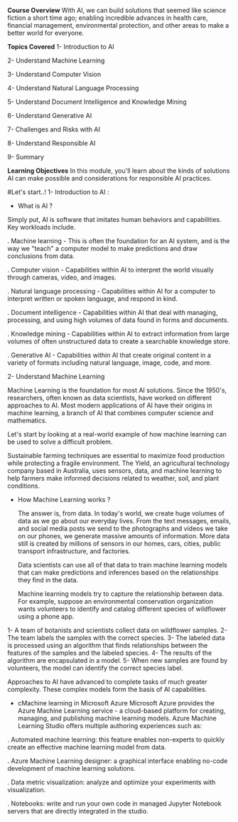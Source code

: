 **Course Overview**
With AI, we can build solutions that seemed like science fiction a short time ago; enabling incredible advances in health care, financial management, environmental protection, and other areas to make a better world for everyone.

**Topics Covered**
1- Introduction to AI

2- Understand Machine Learning 

3- Understand Computer Vision 

4- Understand Natural Language Processing 

5- Understand Document Intelligence and Knowledge Mining

6- Understand Generative AI 

7- Challenges and Risks with AI 

8- Understand Responsible AI 

9- Summary


**Learning Objectives**
In this module, you'll learn about the kinds of solutions AI can make possible and considerations for responsible AI practices.

#Let's start..!
1- Introduction to AI :

- What is AI ?

Simply put, AI is software that imitates human behaviors and capabilities. Key workloads include.

. Machine learning - This is often the foundation for an AI system, and is the way we "teach" a computer model to make predictions and draw conclusions from data.

. Computer vision - Capabilities within AI to interpret the world visually through cameras, video, and images.

. Natural language processing - Capabilities within AI for a computer to interpret written or spoken language, and respond in kind.

. Document intelligence - Capabilities within AI that deal with managing, processing, and using high volumes of data found in forms and documents.

. Knowledge mining - Capabilities within AI to extract information from large volumes of often unstructured data to create a searchable knowledge store.

. Generative AI - Capabilities within AI that create original content in a variety of formats including natural language, image, code, and more.



2- Understand Machine Learning 

Machine Learning is the foundation for most AI solutions.
Since the 1950's, researchers, often known as data scientists, have worked on different approaches to AI.
Most modern applications of AI have their origins in machine learning, a branch of AI that combines computer science and mathematics.

Let's start by looking at a real-world example of how machine learning can be used to solve a difficult problem.

Sustainable farming techniques are essential to maximize food production while protecting a fragile environment. 
The Yield, an agricultural technology company based in Australia, uses sensors, data, and machine learning to help farmers make informed decisions related to weather, soil, and plant conditions.


- How Machine Learning works ?

  The answer is, from data. In today's world, we create huge volumes of data as we go about our everyday lives. From the text messages, emails, and social media posts we send to the photographs and videos we take on our phones, we generate massive amounts of information. More data still is created by millions of sensors in our homes, cars, cities, public transport infrastructure, and factories.

  Data scientists can use all of that data to train machine learning models that can make predictions and inferences based on the relationships they find in the data.

  Machine learning models try to capture the relationship between data. For example, suppose an environmental conservation organization wants volunteers to identify and catalog different species of wildflower using a phone app.

1- A team of botanists and scientists collect data on wildflower samples.
2- The team labels the samples with the correct species.
3- The labeled data is processed using an algorithm that finds relationships between the features of the samples and the labeled species.
4- The results of the algorithm are encapsulated in a model.
5- When new samples are found by volunteers, the model can identify the correct species label.


Approaches to AI have advanced to complete tasks of much greater complexity. These complex models form the basis of AI capabilities.



- cMachine learning in Microsoft Azure
Microsoft Azure provides the Azure Machine Learning service - a cloud-based platform for creating, managing, and publishing machine learning models. Azure Machine Learning Studio offers multiple authoring experiences such as:

. Automated machine learning: this feature enables non-experts to quickly create an effective machine learning model from data.

. Azure Machine Learning designer: a graphical interface enabling no-code development of machine learning solutions.

. Data metric visualization: analyze and optimize your experiments with visualization.

. Notebooks: write and run your own code in managed Jupyter Notebook servers that are directly integrated in the studio.
